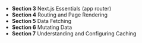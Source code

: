 - **Section 3** Next.js Essentials (app router)  
- **Section 4** Routing and Page Rendering 
- **Section 5** Data Fetching
- **Section 6** Mutating Data
- **Section 7** Understanding and Configuring Caching
